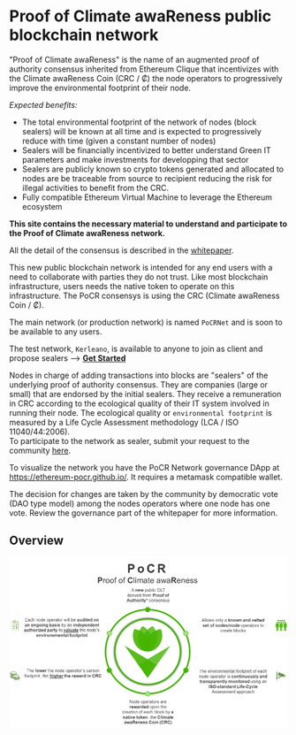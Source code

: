 # Proof of Climate awaReness public blockchain network

"Proof of Climate awaReness" is the name of an augmented proof of authority consensus inherited from Ethereum Clique that incentivizes with the Climate awaReness Coin (CRC / ₡) the node operators to progressively improve the environmental footprint of their node.

_Expected benefits:_
* The total environmental footprint of the network of nodes (block sealers) will be known at all time and is expected to progressively reduce with time (given a constant number of nodes)
* Sealers will be financially incentivized to better understand Green IT parameters and make investments for developping that sector
* Sealers are publicly known so crypto tokens generated and allocated to nodes are be traceable from source to recipient reducing the risk for illegal activities to benefit from the CRC.
* Fully compatible Ethereum Virtual Machine to leverage the Ethereum ecosystem

**This site contains the necessary material to understand and participate to the Proof of Climate awaReness network.**

All the detail of the consensus is described in the [whitepaper](https://github.com/ethereum-pocr/whitepaper).

This new public blockchain network is intended for any end users with a need to collaborate with parties they do not trust. Like most blockchain infrastructure, users needs the native token to operate on this infrastructure. The PoCR consensys is using the CRC (Climate awaReness Coin / ₡).

The main network (or production network) is named `PoCRNet` and is soon to be available to any users.

The test network, `Kerleano`, is available to anyone to join as client and propose sealers --> [**Get Started**](https://github.com/ethereum-pocr/kerleano/tree/main/docs)    

Nodes in charge of adding transactions into blocks are "sealers" of the underlying proof of authority consensus. They are companies (large or small) that are endorsed by the initial sealers. They receive a remuneration in CRC according to the ecological quality of their IT system involved in running their node. The ecological quality or `environmental footprint` is measured by a Life Cycle Assessment methodology (LCA / ISO 11040/44:2006).    
To participate to the network as sealer, submit your request to the community [here](https://github.com/ethereum-pocr/pocrnet/issues/new/choose).

To visualize the network you have the PoCR Network governance DApp at https://ethereum-pocr.github.io/. It requires a metamask compatible wallet.

The decision for changes are taken by the community by democratic vote (DAO type model) among the nodes operators where one node has one vote. Review the governance part of the whitepaper for more information.

## Overview

![marketing](https://github.com/ethereum-pocr/.github/blob/main/profile/PoCR-Marketing.png)
